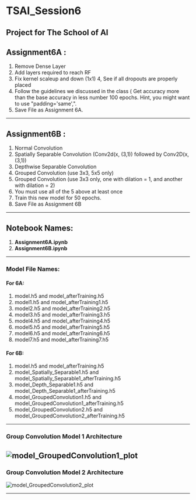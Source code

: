 # TSAI_Session6

Project  for The School of AI
---------------------------------------------------------------------------------------
## **Assignment6A :**

1. Remove Dense Layer
2. Add layers required to reach RF
3. Fix kernel scaleup and down (1x1)
4, See if all dropouts are properly placed
5. Follow the guidelines we discussed in the class ( Get accuracy more than the base accuracy in less number 100 epochs. Hint, you might want to use "padding='same',".
6. Save File as Assignment 6A.

---------------------------------------------------------------------------------------
## **Assignment6B :**

1. Normal Convolution
2. Spatially Separable Convolution (Conv2d(x, (3,1)) followed by Conv2D(x,(3,1))
3. Depthwise Separable Convolution
4. Grouped Convolution (use 3x3, 5x5 only)
5. Grouped Convolution (use 3x3 only, one with dilation = 1, and another with dilation = 2)
6. You must use all of the 5 above at least once
7. Train this new model for 50 epochs.
8. Save File as Assignment 6B
--------------------------------------------------------------------------------------
## Notebook Names: 
1. **Assignment6A.ipynb**
2. **Assignment6B.ipynb**
--------------------------------------------------------------------------------------
### Model File Names:
#### For 6A:
1. model.h5 and model_afterTraining.h5
2. model1.h5 and model_afterTraining1.h5
3. model2.h5 and model_afterTraining2.h5
4. model3.h5 and model_afterTraining3.h5
5. model4.h5 and model_afterTraining4.h5
6. model5.h5 and model_afterTraining5.h5
7. model6.h5 and model_afterTraining6.h5
8. model7.h5 and model_afterTraining7.h5 

#### For 6B:
1. model.h5 and model_afterTraining.h5
2. model_Spatially_Separable1.h5 and model_Spatially_Separable1_afterTraining.h5
3. model_Depth_Separable1.h5 and model_Depth_Separable1_afterTraining.h5
4. model_GroupedConvolution1.h5 and model_GroupedConvolution1_afterTraining.h5
5. model_GroupedConvolution2.h5 and model_GroupedConvolution2_afterTraining.h5

---------------------------------------------------------------------------------------
### Group Convolution Model 1 Architecture
![model_GroupedConvolution1_plot](https://user-images.githubusercontent.com/15984084/64485709-57d82100-d241-11e9-8a79-60432fe473d6.png)
---------------------------------------------------------------------------------------
### Group Convolution Model 2 Architecture
![model_GroupedConvolution2_plot](https://user-images.githubusercontent.com/15984084/64485710-57d82100-d241-11e9-9fff-d6890d12e704.png)

---------------------------------------------------------------------------------------
